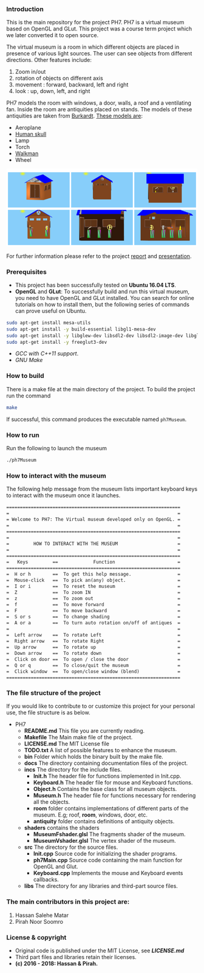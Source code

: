 ### Introduction
This is the main repository for the project PH7. PH7 is a virtual
museum based on OpenGL and GLut. This project was a course term project
which we later converted it to open source.

The virtual museum is a room in which different objects are placed in
presence of various light sources. The user can see objects from
different directions. Other features include:
1. Zoom in/out
2. rotation of objects on different axis
3. movement : forward, backward, left and right
4. look : up, down, left, and right

PH7 models the room with windows, a door, walls, a roof and a
ventilating fan. Inside the room are antiquities placed on stands.
The models of these antiquities are taken from
[Burkardt](http://people.sc.fsu.edu/~jburkardt/).
[These models are](http://people.sc.fsu.edu/~jburkardt/data/ply/ply.html):
 * Aeroplane
 * [Human skull](http://people.sc.fsu.edu/~jburkardt/data/ply/skull.png)
 * Lamp
 * Torch
 * [Walkman](http://people.sc.fsu.edu/~jburkardt/data/ply/walkman.png)
 * Wheel

![Screenshot](docs/screenshots/glimpses.png "Glimpses of the virtual museum")

For further information please refer to the project
[ report](docs/PH7_project_report.pdf) and
[presentation](docs/PH7_presentation.pdf).

### Prerequisites
* This project has been successfully tested on **Ubuntu 16.04 LTS**.
* **OpenGL** and **GLut**: To successfully build and run this virtual
museum, you need to have OpenGL and GLut installed. You can search for
online tutorials on how to install them, but the following series of
commands can prove useful on Ubuntu.
```bash
sudo apt-get install mesa-utils
sudo apt-get install -y build-essential libgl1-mesa-dev
sudo apt-get install -y libglew-dev libsdl2-dev libsdl2-image-dev libglm-dev libfreetype6-dev
sudo apt-get install -y freeglut3-dev
```
* *GCC with C++11 support*.
* *GNU Make*

### How to build
There is a make file at the main directory of the project. To build the
project run the command
```bash
make
```
If successful, this command produces the executable named `ph7Museum`.

### How to run
Run the following to launch the museum
```bash
./ph7Museum
```

### How to interact with the museum
The following help message from the museum lists important keyboard
keys to interact with the museum once it launches.
```
================================================================
=                                                              =
= Welcome to PH7: The Virtual museum developed only on OpenGL. =
=                                                              =
================================================================
=                                                              =
=         HOW TO INTERACT WITH THE MUSEUM                      =
=                                                              =
================================================================
=   Keys         ==             Function                       =
================================================================
=  H or h        ==  To get this help message.                 =
=  Mouse-click   ==  To pick an(any) object.                   =
=  I or i        ==  To reset the museum                       =
=  Z             ==  To zoom IN                                =
=  z             ==  To zoom out                               =
=  f             ==  To move forward                           =
=  F             ==  To move backward                          =
=  S or s        ==  To change shading                         =
=  A or a        ==  To turn auto rotation on/off of antiques  =
=                                                              =
=  Left arrow    ==  To rotate Left                            =
=  Right arrow   ==  To rotate Right                           =
=  Up arrow      ==  To rotate up                              =
=  Down arrow    ==  To rotate down                            =
=  Click on door ==  To open / close the door                  =
=  Q or q        ==  To close/quit the museum                  =
=  Click window  ==  To open/close window (blend)              =
================================================================
```

### The file structure of the project
If you would like to contribute to or customize this project for your
personal use, the file structure is as below.

* PH7
  - **README.md**    This file you are currently reading.
  - **Makefile**     The Main make file of the project.
  - **LICENSE.md**   The MIT License file
  - **TODO.txt**     A list of possible features to enhance the museum.
  - **bin**          Folder which holds the binary built by the make file.
  - **docs**         The directory containing documentation files of the project.
  - **incs**         The directory for the include files.
    - **Init.h**     The header file for functions implemented in Init.cpp.
    - **Keyboard.h** The header file for mouse and Keyboard functions.
    - **Object.h**   Contains the base class for all museum objects.
    - **Museum.h**   The header file for functions necessary for rendering all the objects.
    - **room** folder contains implementations of different parts of the museum. E.g; roof, **room**, windows, door, etc.
    - **antiquity**   folder contains definitions of antiquity objects.
  - **shaders**       contains the shaders
    - **MuseumFshader.glsl** The fragments shader of the museum.
    - **MuseumVshader.glsl**   The vertex shader of the museum.
  - **src**            The directory for the source files.
    - **Init.cpp**     Source code for initializing the shader programs.
    - **ph7Main.cpp**  Source code containing the main function for OpenGL and Glut.
    - **Keyboard.cpp** Implements the mouse and Keyboard events callbacks.
  - **libs**           The directory for any libraries and third-part source files.

[comment]: <> (https://github.com/skuhl/opengl-examples/blob/master/models/FREE-MODELS.txt)

### The main contributors in this project are:
   1. Hassan Salehe Matar
   2. Pirah Noor Soomro


### License & copyright
- Original code is published under the MIT License, see **_LICENSE.md_**
- Third part files and libraries retain their licenses.
- **(c) 2016 - 2018: Hassan & Pirah.**

